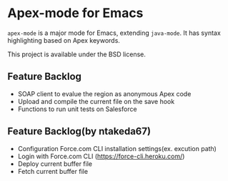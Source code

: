 Apex-mode for Emacs
===================

`apex-mode` is a major mode for Emacs, extending `java-mode`. It has syntax highlighting based on Apex keywords.

This project is available under the BSD license.

Feature Backlog
---------------

* SOAP client to evalue the region as anonymous Apex code
* Upload and compile the current file on the save hook
* Functions to run unit tests on Salesforce


Feature Backlog(by ntakeda67)
------------------
* Configuration Force.com CLI installation settings(ex. excution path)
* Login with Force.com CLI (https://force-cli.heroku.com/)
* Deploy current buffer file
* Fetch current buffer file
